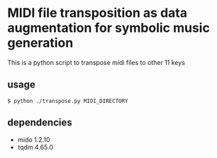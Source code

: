 # MIDI file transposition as data augmentation for symbolic music generation
This is a python script to transpose midi files to other 11 keys

## usage
```
$ python ./transpose.py MIDI_DIRECTORY
```
## dependencies
- mido 1.2.10
- tqdm 4.65.0